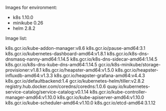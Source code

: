 
Images for environment:
 - k8s 1.10.0
 - minikube 0.26
 - helm 2.8.2

Image list:

k8s.gcr.io/kube-addon-manager:v8.6
k8s.gcr.io/pause-amd64:3.1
k8s.gcr.io/kubernetes-dashboard-amd64:v1.8.1
k8s.gcr.io/k8s-dns-dnsmasq-nanny-amd64:1.14.5
k8s.gcr.io/k8s-dns-sidecar-amd64:1.14.5
k8s.gcr.io/k8s-dns-kube-dns-amd64:1.14.5
gcr.io/k8s-minikube/storage-provisioner:v1.8.1
k8s.gcr.io/heapster-amd64:v1.5.0
k8s.gcr.io/heapster-influxdb-amd64:v1.3.3
k8s.gcr.io/heapster-grafana-amd64:v4.4.3
k8s.gcr.io/defaultbackend:1.4
gcr.io/kubernetes-helm/tiller:v2.8.2
registry.hub.docker.com/coredns/coredns:1.0.6
quay.io/kubernetes-service-catalog/service-catalog:v0.1.14
k8s.gcr.io/kube-controller-manager-amd64:v1.10.0
k8s.gcr.io/kube-apiserver-amd64:v1.10.0
k8s.gcr.io/kube-scheduler-amd64:v1.10.0
k8s.gcr.io/etcd-amd64:3.1.12
